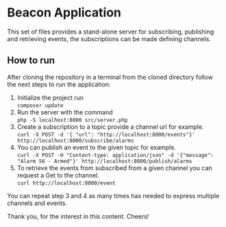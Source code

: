 # Beacon Application
This set of files provides a stand-alone server for subscribing, publishing and retrieving events, the subscriptions can be made defining channels.

## How to run  
After cloning the repository in a terminal from the cloned directory follow the next steps to run the application:
1. Initialize the project run  
```composer update```
2. Run the server with the command  
```php -S localhost:8000 src/server.php```
3. Create a subscription to a topic provide a channel url for example.  
```curl -X POST -d '{ "url": "http://localhost:8000/events"}' http://localhost:8000/subscribe/alarms```
4. You can publish an event to the given topic for example.  
```curl -X POST -H "Content-type: application/json" -d '{"message": "Alarm 56 - Armed"}' http://localhost:8000/publish/alarms```
5. To retrieve the events from subscribed from a given channel you can request a Get to the channel.  
```curl http://localhost:8000/event```

You can repeat step 3 and 4 as many times has needed to express multiple channels and events.

Thank you, for the interest in this content. 
Cheers!